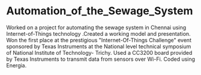 # Automation_of_the_Sewage_System
Worked on a project for automating the sewage system in Chennai using Internet-of-Things technology .Created a working model and presentation. Won the first place at the prestigious "Internet-Of-Things Challenge" event sponsored by Texas Instruments at the National level technical symposium of National Institute of Technology- Trichy. Used a CC3200 board provided by Texas Instruments to transmit data from sensors over Wi-Fi. Coded using Energia.
